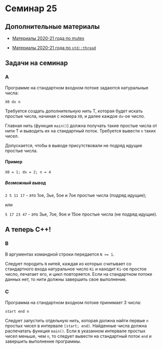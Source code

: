 # Семинар 25

## Дополнительные материалы

* [Материалы 2020-21 года по mutex](https://github.com/blackav/hse-caos-2020/tree/master/22-mutex)

* [Материалы 2020-21 года по `std::thread`](https://github.com/blackav/hse-caos-2020/tree/master/23-stdthread)

## Задачи на семинар

### A

Программе на стандартном входном потоке задаются натуральные числа:

`X0 dx n`

Требуется создать дополнительную нить T, которая будет искать простые числа,
начиная с номера `X0`, и далее каждое `dx`-ое число.

Главная нить (функция `main()`) должна получать такие простые числа от нити T
и выводить их на стандартный поток. Требуется вывести `n` таких чисел.

Допускается, чтобы в выводе присутствовали не подряд идущие простые числа.

#### Пример

`X0 = 1; dx = 2; n = 4`

##### Возможный вывод

`2 5 11 17` - это 1ое, 3ье, 5ое и 7ое простые числа (подряд идущие);

или

`5 17 23 47` - это 3ье, 7ое, 9ое и 15ое простые числа (не подряд идущие).


## А теперь C++!


### B

В аргументах командной строки передается `N >= 1`.

Следует породить `N` нитей, каждая из которых считывает со стандартного входа
натуральное число `Ki` и находит `Ki`-oe простое число, печатает его, и цикл повторяется.
Если на стандартном потоке данных нет, то нити должны завершить свое выполнение.

### C

Программа на стандартном входном потоке принимает 3 числа:

`start end n`

Следует запустить отдельную нить, которая должна найти первые `n` простых чисел
в интервале `[start; end)`. Найденные числа должна распечатать функция `main()`.
Если в указанном интервале простых чисел меньше, чем `n`, то следует
вывести на стандартный поток `end` и завершить выполнение программы.
